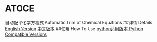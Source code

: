 # ATOCE
自动配平化学方程式 Automatic Trim of Chemical Equations
##详情 Details
[English Version](README_en.md)
[中文版本](README_zh.md)
##使用 How To Use
[python适用版本 Python Compatible Versions](AToCE-1.3.py)
